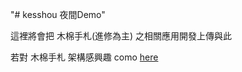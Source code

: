 ﻿"# kesshou 夜間Demo" 
<p>這裡將會把 木棉手札(進修為主) 之相關應用開發上傳與此</p>
<p>若對 木棉手札 架構感興趣 como <a href="https://github.com/Kesshou">here</a></p>
